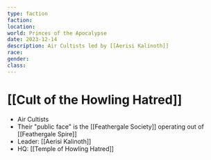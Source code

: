 ```yaml
---
type: faction
faction: 
location: 
world: Princes of the Apocalypse
date: 2023-12-14
description: Air Cultists led by [[Aerisi Kalinoth]]
race: 
gender: 
class:
---
```

# [[Cult of the Howling Hatred]]

- Air Cultists
- Their "public face" is the [[Feathergale Society]] operating out of [[Feathergale Spire]]
- Leader: [[Aerisi Kalinoth]]
- HQ: [[Temple of Howling Hatred]]